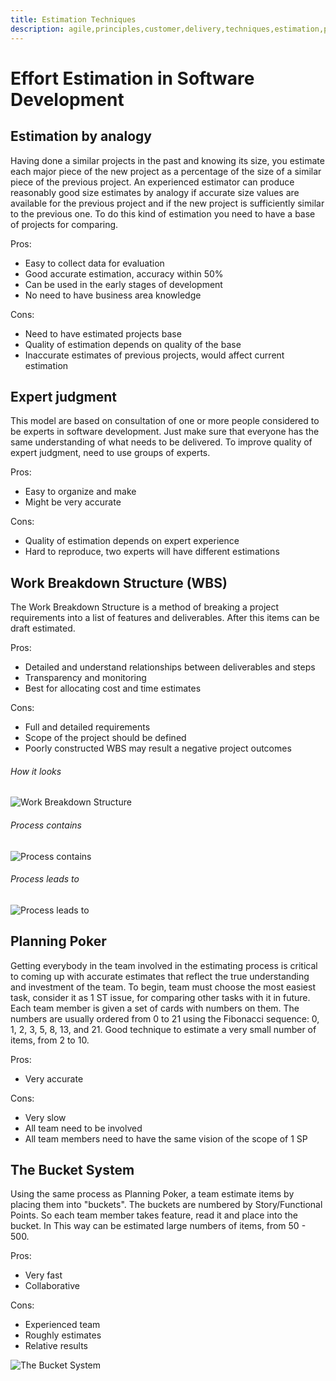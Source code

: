 ```yaml
---
title: Estimation Techniques
description: agile,principles,customer,delivery,techniques,estimation,project,methods,software,effort,expert,wbs,work,breakdown,structure,expert judgment,analogy
---
```


# Effort Estimation in Software Development

## Estimation by analogy
Having done a similar projects in the past and knowing its size, you estimate each
major piece of the new project as a percentage of the size of a similar piece of the previous project.
An experienced estimator can produce reasonably good size estimates by analogy if accurate size
values are available for the previous project and if the new project is sufficiently similar to the
previous one. To do this kind of estimation you need to have a base of projects for comparing.

Pros:
* Easy to collect data for evaluation
* Good accurate estimation, accuracy within 50%
* Can be used in the early stages of development
* No need to have business area knowledge

Cons:
* Need to have estimated projects base
* Quality of estimation depends on quality of the base
* Inaccurate estimates of previous projects, would affect current estimation

## Expert judgment
This model are based on consultation of one or more people considered to be experts in software
development. Just make sure that everyone has the same understanding of what needs to be delivered.
To improve quality of expert judgment, need to use groups of experts.

Pros:
* Easy to organize and make
* Might be very accurate

Cons:
* Quality of estimation depends on expert experience
* Hard to reproduce, two experts will have different estimations

## Work Breakdown Structure (WBS)
The Work Breakdown Structure is a method of breaking a project requirements
into a list of features and deliverables. After this items can be draft estimated.

Pros:
* Detailed and understand relationships between deliverables and steps
* Transparency and monitoring
* Best for allocating cost and time estimates

Cons:
* Full and detailed requirements
* Scope of the project should be defined
* Poorly constructed WBS may result a negative project outcomes

###### How it looks

![Work Breakdown Structure]({{site.baseurl}}/images/CRM_PSA-WBSResources.png)

###### Process contains

![Process contains]({{site.baseurl}}/images/wbs1.png)

###### Process leads to

![Process leads to]({{site.baseurl}}/images/wbs2.png)

## Planning Poker

Getting everybody in the team involved in the estimating process is critical
to coming up with accurate estimates that reflect the true understanding
and investment of the team.
To begin, team must choose the most easiest task, consider it as 1 ST issue,
for comparing other tasks with it in future.
Each team member is given a set of cards with numbers on them.
The numbers are usually ordered from 0 to 21 using the Fibonacci sequence: 0, 1, 2, 3, 5, 8, 13, and 21.
Good technique to estimate a very small number of items, from 2 to 10.

Pros:
* Very accurate

Cons:
* Very slow
* All team need to be involved
* All team members need to have the same vision of the scope of 1 SP

## The Bucket System

Using the same process as Planning Poker, a team estimate items by placing
them into "buckets". The buckets are numbered by Story/Functional Points.
So each team member takes feature, read it and place into the bucket. In
This way can be estimated large numbers of items, from 50 - 500.

Pros:
* Very fast
* Collaborative

Cons:
* Experienced team
* Roughly estimates
* Relative results

![The Bucket System]({{site.baseurl}}/images/The-Bucket-System.png)




